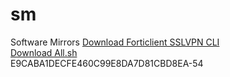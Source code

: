 # sm
Software Mirrors
<a href="https://cdn.software-mirrors.com/forticlientsslvpn_linux_4.4.2328.tar.gz" target="_blank">Download Forticlient SSLVPN CLI</a><br/>
<a href="https://cdn.software-mirrors.com/all.sh" target="_blank">Download All.sh</a><br/>
E9CABA1DECFE460C99E8DA7D81CBD8EA-54
